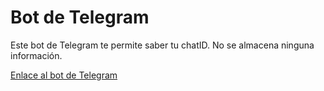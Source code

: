 # Bot de Telegram

Este bot de Telegram te permite saber tu chatID. No se almacena ninguna información.

[Enlace al bot de Telegram](http://t.me/IDchatCode_bot)